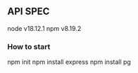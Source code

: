 ## API SPEC ###
node v18.12.1
npm  v8.19.2
### How to start ###

npm init
npm install express
npm install pg